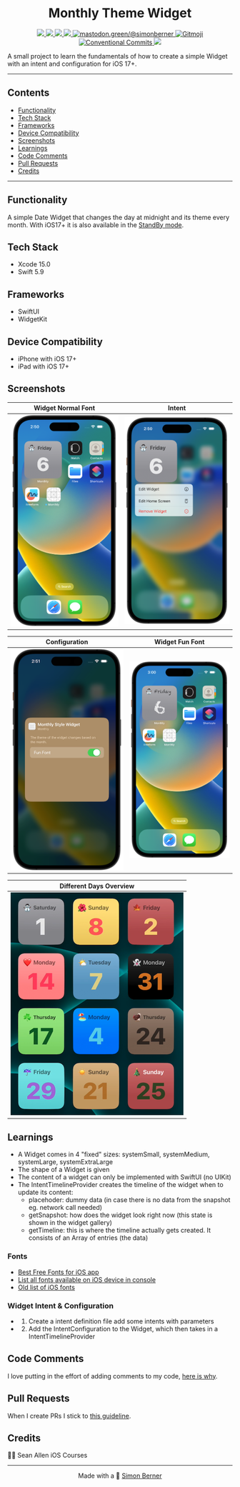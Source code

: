 <h1 align=center>Monthly Theme Widget</h1>

<p align="center">
    <a href="https://en.wikipedia.org/wiki/IOS">
        <img src="https://img.shields.io/badge/iOS-17+-blue.svg?style=for-the-badge" />
    </a>
    <a href="https://www.swift.org/">
        <img src="https://img.shields.io/badge/Swift-5.9-brightgreen.svg?style=for-the-badge&logo=swift" />
    </a>
    <a href="https://developer.apple.com/xcode/swiftui">
        <img src="https://img.shields.io/badge/SwiftUI-blue.svg?style=for-the-badge&logo=swift&logoColor=black" />
    </a>
    <a href="https://developer.apple.com/xcode">
        <img src="https://img.shields.io/badge/Xcode-15.0-blue.svg?style=for-the-badge" />
    </a>
    <a href="https://mastodon.green/@simonberner">
        <img src="https://img.shields.io/badge/Contact-@simonberner-orange?style=for-the-badge" alt="mastodon.green/@simonberner" />
    </a>
    <a href="https://gitmoji.dev">
        <img src="https://img.shields.io/badge/gitmoji-%20😜%20😍-FFDD67.svg?style=for-the-badge" alt="Gitmoji">
    </a>
    <a href="https://github.com/conventional-commits/conventionalcommits.org">
        <img src="https://img.shields.io/badge/Conventional%20Commits-📝-lightgrey.svg?style=for-the-badge" alt="Conventional Commits">
    </a>
    <a href="https://opensource.org/licenses/MIT">
        <img src="https://img.shields.io/badge/license-MIT-black.svg?style=for-the-badge" />
    </a>
</p>

A small project to learn the fundamentals of how to create a simple Widget with an intent and configuration for iOS 17+.

---

## Contents
* [Functionality](#functionality)
* [Tech Stack](#tech-stack)
* [Frameworks](#frameworks)
* [Device Compatibility](#device-compatibility)
* [Screenshots](#screenshots)
* [Learnings](#learnings)
* [Code Comments](#code-comments)
* [Pull Requests](#pull-requests)
* [Credits](#credits)

---

## Functionality
A simple Date Widget that changes the day at midnight and its theme every month. With iOS17+ it is also available in the [StandBy mode](https://support.apple.com/en-gb/guide/iphone/iph878d77632/ios).

## Tech Stack
- Xcode 15.0
- Swift 5.9

## Frameworks
- SwiftUI
- WidgetKit

## Device Compatibility
- iPhone with iOS 17+
- iPad with iOS 17+

## Screenshots
| Widget Normal Font | Intent |
| :---: | :---: |
| <img src="AppScreenshots/MonthlyWidgetNormalFont.png" height="100%" width="100%" > | <img src="AppScreenshots/MonthlyWidgetIntent.png" height="100%" width="100%" > |

| Configuration | Widget Fun Font |
| :---: | :---: |
| <img src="AppScreenshots/MonthlyWidgetConfiguration.png" height="100%" width="100%" > | <img src="AppScreenshots/MonthlyWidgetFunFont.png" height="100%" width="100%" > |

| Different Days Overview |
| :---: |
| <img src="AppScreenshots/MonthlyWidgetAll.png" height="100%" width="100%" > |

## Learnings
- A Widget comes in 4 "fixed" sizes: systemSmall, systemMedium, systemLarge, systemExtraLarge
- The shape of a Widget is given
- The content of a widget can only be implemented with SwiftUI (no UIKit)
- The IntentTimelineProvider creates the timeline of the widget when to update its content:
    - placehoder: dummy data (in case there is no data from the snapshot eg. network call needed)
    - getSnapshot: how does the widget look right now (this state is shown in the widget gallery)
    - getTimeline: this is where the timeline actually gets created. It consists of an Array of entries (the data)
### Fonts
- [Best Free Fonts for iOS app](https://sarunw.com/posts/free-fonts-ios/)
- [List all fonts available on iOS device in console](https://gist.github.com/simonbromberg/24a48fb5e94b2bde82df1e5c97e733da)
- [Old list of iOS fonts](http://iosfonts.com/)
### Widget Intent & Configuration
- 1. Create a intent definition file add some intents with parameters
- 2. Add the IntentConfiguration to the Widget, which then takes in a IntentTimelineProvider

## Code Comments
I love putting in the effort of adding comments to my code, [here is why](https://www.youtube.com/watch?v=1NEa-OcsTow).

## Pull Requests
When I create PRs I stick to [this guideline](https://www.youtube.com/watch?v=_sfzAOfY8uc).

## Credits
🙏🏽 Sean Allen iOS Courses

<hr>
<p align="center">
Made with a 🙂 <a href="https://simonberner.dev">Simon Berner
</p>
